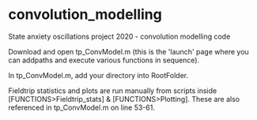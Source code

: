 # convolution_modelling
State anxiety oscillations project 2020 - convolution modelling code 

Download and open tp_ConvModel.m (this is the 'launch' page where you can addpaths and execute various functions in sequence). 

In tp_ConvModel.m,  add your directory into RootFolder. 

Fieldtrip statistics and plots are run manually from scripts inside [FUNCTIONS>Fieldtrip_stats] & [FUNCTIONS>Plotting]. These are also referenced in tp_ConvModel.m on line 53-61. 
